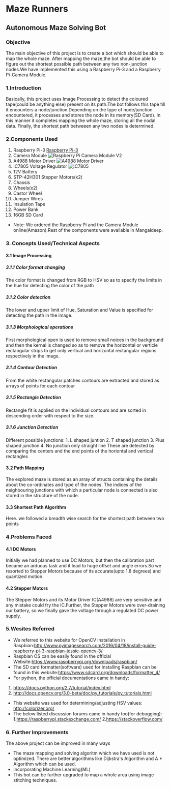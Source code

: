 # Maze Runners
## Autonomous Maze Solving Bot
### Objective
The main objective of this project is to create a bot which should be able to map the whole maze. After mapping the maze,the bot should be able to figure out the shortest possible path between any two non-junction nodes.We have implemented this using a Raspberry Pi-3 and a Raspberry Pi-Camera Module.
### 1.Introduction
Basically, this project uses Image Processing to detect the coloured tape(could be anything else) present on its path.The bot follows this tape till it encounters a node/junction.Depending on the type of node/junction encountered, it processes and stores the node in its memory(SD Card). In this manner it completes mapping the whole maze, storing all the nodal data. Finally, the shortest path betweeen any two nodes is determined.
### 2.Components Used
1. Raspberry Pi-3 
[Raspberry Pi-3](https://downloads.flytbase.com/flytwebsite/2017/04/RASP_03_01.png)
2. Camera Module 
![Raspberry Pi Camera Module V2](http://www.raspberrypi-spy.co.uk/wp-content/uploads/2016/04/raspberry_pi_camera_v2_rs.jpg)
3. A4988 Motor Driver
![A4988 Motor Driver](https://encrypted-tbn0.gstatic.com/images?q=tbn:ANd9GcQkLpVTML2LAxSy4RvuzAwsdT9bMUmF2N4xOmSmA2vWPUEdvE3M)
4. IC7805 Voltage Regulator
![IC7805](https://encrypted-tbn0.gstatic.com/images?q=tbn:ANd9GcTMAFJBf6YWH7XO4VwBSxnq6W85tTUMYGDWQVqtGBpfslSq3NPZoUx6dC0)
5. 12V Battery
6. STP-42H301 Stepper Motors(x2)
7. Chassis
8. Wheels(x2)
9. Castor Wheel
10. Jumper Wires
11. Insulation Tape
11. Power Bank
12. 16GB SD Card
* Note: We ordered the Raspberry Pi and the Camera Module online(Amazon).Rest of the components were available in Mangaldeep.
### 3. Concepts Used/Technical Aspects
#### 3.1 Image Processing
##### 3.1.1 Color format changing
The color format is changed from RGB to HSV so as to specify the limits in the hue for detecting the color of the path
##### 3.1.2 Color detection
The lower and upper limit of Hue, Saturation and Value is specified for detecting the path in the image.
##### 3.1.3 Morphological operations
First morphological open is used to remove small noices in the background and then the kernal is changed so as to remove the horizontal or verticle rectangular strips to get only vertical and horizontal rectangular regions respectively in the image.
##### 3.1.4 Contour Detection
From the white rectangular patches contours are extracted and stored as arrays of points for each contour
##### 3.1.5 Rectangle Detection
Rectangle fit is applied on the individual contours and are sorted in descending order with respect to the size.
##### 3.1.6 Junction Detection
Different possible junctions:
    1. L shaped juntion
    2. T shaped junction
    3. Plus shaped junction
    4. No junction only straight line
   These are detected by comparing the centers and the end points of the horiontal and vertical rectangles
#### 3.2 Path Mapping
The explored maze is stored as an array of structs containing the details about the co-ordinates and type of the nodes. The indices of the neighbouring junctions with which a particular node is connected is also stored in the structure of the node.
#### 3.3 Shortest Path Algorithm
Here. we followed a breadth wise search for the shortest path between two points
### 4.Problems Faced
#### 4.1 DC Motors
Initially we had planned to use DC Motors, but then the calibration part became an arduous task and it lead to huge offset and angle errors.So we resorted to Stepper Motors because of its accurate(upto 1.8 degrees) and quantized motion.
#### 4.2 Stepper Motors
The Stepper Motors and its Motor Driver IC(A4988) are very sensitive and any mistake could fry the IC.Further, the Stepper Motors were over-draining our battery, so we finally gave the voltage through a regulated DC power supply.
### 5.Wesites Referred
* We referred to this website for OpenCV installation in Raspbian:http://www.pyimagesearch.com/2016/04/18/install-guide-raspberry-pi-3-raspbian-jessie-opencv-3/
* Raspbian OS can be easily found in the official Website:https://www.raspberrypi.org/downloads/raspbian/
* The SD card formatter(software) used for installing Raspbian can be found in this website:https://www.sdcard.org/downloads/formatter_4/
* For python, the official documentations came in handy:
 1. https://docs.python.org/2.7/tutorial/index.html
 2. http://docs.opencv.org/3.0-beta/doc/py_tutorials/py_tutorials.html 
* This website was used for determining/adjusting HSV values: http://colorizer.org/
* The below listed discussion forums came in handy too(for debugging):
 1.https://raspberrypi.stackexchange.com/
 2.https://stackoverflow.com/
### 6. Further Improvements
The above project can be improved in many ways
* The maze mapping and solving algoritm which we have used is not optimized. There are better algorithms like Dijkstra's Algorithm and    A * Algorithm which can be used.
* Incorporating Machine Learning(ML)
* This bot can be further upgraded to map a whole area using image stitching techniques.

